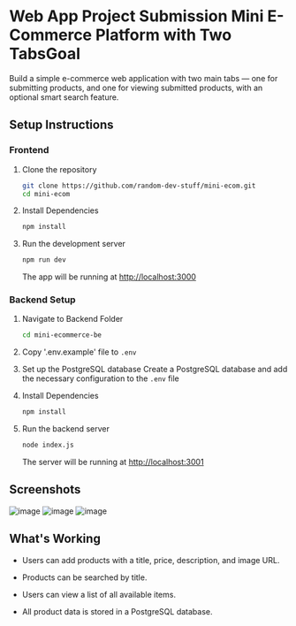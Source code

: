 # Web App Project Submission Mini E-Commerce Platform with Two TabsGoal

Build a simple e-commerce web application with two main tabs — one for submitting products, and one for viewing submitted products, with an optional smart search feature.

## Setup Instructions

### Frontend

1. Clone the repository

   ```bash
   git clone https://github.com/random-dev-stuff/mini-ecom.git
   cd mini-ecom

   ```

2. Install Dependencies

   ```bash
   npm install

   ```

3. Run the development server

   ```bash
   npm run dev

   ```

   The app will be running at [http://localhost:3000](http://localhost:3000)

### Backend Setup

1. Navigate to Backend Folder

   ```bash
   cd mini-ecommerce-be
   ```

2. Copy '.env.example' file to `.env`

3. Set up the PostgreSQL database
   Create a PostgreSQL database and add the necessary configuration to the `.env` file

4. Install Dependencies

   ```bash
   npm install
   ```

5. Run the backend server

   ```bash
   node index.js
   ```

   The server will be running at [http://localhost:3001](http://localhost:3001)

## Screenshots
![image](https://github.com/user-attachments/assets/eee0693a-50b8-474d-83e4-87905a0b8b4c)
![image](https://github.com/user-attachments/assets/ded58640-d72e-4cc9-9992-dfeebb207d43)
![image](https://github.com/user-attachments/assets/fa3b61a3-5532-432a-b1c0-444459e51d88)


## What's Working

- Users can add products with a title, price, description, and image URL.

- Products can be searched by title.

- Users can view a list of all available items.

- All product data is stored in a PostgreSQL database.
